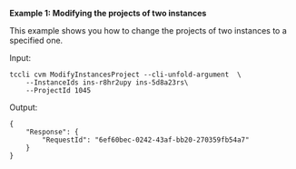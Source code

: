 **Example 1: Modifying the projects of two instances**

This example shows you how to change the projects of two instances to a specified one.

Input: 

```
tccli cvm ModifyInstancesProject --cli-unfold-argument  \
    --InstanceIds ins-r8hr2upy ins-5d8a23rs\
    --ProjectId 1045
```

Output: 
```
{
    "Response": {
        "RequestId": "6ef60bec-0242-43af-bb20-270359fb54a7"
    }
}
```

